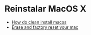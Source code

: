 # Reinstalar MacOS X

- [How do clean install macos](https://www.imore.com/how-do-clean-install-macos)
- [Erase and factory reset your mac](https://www.macrumors.com/how-to/erase-and-factory-reset-your-mac/)
